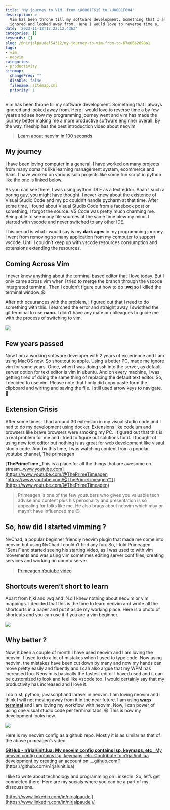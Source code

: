 ```yaml
---
title: "My journey to VIM, from \U0001F615 to \U0001F604"
description: >-
  Vim has been throne till my software development. Something that I always
  ignored and looked away from. Here I would love to reverse time a…
date: '2023-11-12T17:22:12.436Z'
categories: []
keywords: []
slug: /@nirjalpaudel54312/my-journey-to-vim-from-to-67e06a2898a1
tags:
- vim
- neovim
categories:
- productivity
sitemap:
  changeFreq: ""
  disable: false
  filename: sitemap.xml
  priority: 1
---
```


Vim has been throne till my software development. Something that I always ignored and looked away from. Here I would love to reverse time a by few years and see how my programming journey went and vim has made the journey better making me a more productive software enginner overall. By the way, fireship has the best introduction video about neovim

> [Learn about neovim in 100 seconds](https://www.youtube.com/watch?v=c4OyfL5o7DU)

## My journey

I have been loving computer in a general, I have worked on many projects from many domains like learning management system, ecommerce and Saas. I have worked on various solo projects like some fun script in python like the one is linked below.


As you can see there, I was using python IDLE as a text editor. Aaah ! such a boring guy, you might have thought. I never knew about the existence of Visual Studio Code and my pc couldn’t handle pycharm at that time. After some time, I found about Visual Studio Code from a facebook post or something, I forgot the source. VS Code was pretty much charming me. Being able to see many file sources at the same time blew my mind. I started with vscode and never switched to any other IDE.

This period is what i would say is my **dark ages** in my programming journey. I went from removing so many application from my computer to support vscode. Until I couldn’t keep up with vscode resources consumption and extensions extending the resources.

## Coming Across Vim

I never knew anything about the terminal based editor that I love today. But I only came across vim when I tried to merge the branch through the vscode intergrated terminal. Then I couldn’t figure out how to do **:wq** so I killed the terminal window 😩

After nth ocuurances with the problem, I figured out that I need to do something with this. I searched the error and straight away I swicthed the git terminal to use **nano.** I didn’t have any mate or colleagues to guide me with the process of switching to vim.

![](img/0__M0HiSs0Fbulxq9.webp)

## Few years passed

Now I am a working software developer with 2 years of experience and I am using MacOS now. So shoutout to apple. Using a better PC, made me ignore vim for some years. Once, when I was doing ssh into the server, as default server option for text editor is vim in ubuntu. And on every machine, I was getting tired of doing the same thing of replacing the default text editor. So, I decided to use vim. Please note that I only did copy paste form the clipboard and wiritng and saving the file. I still used arrow keys to navigate. 🥺

## Extension Crisis

After some times, I had around 30 extension in my visual studio code and I had to do my development using docker. Extensions like codeium and browsers like brave browsers were smoking my PC. I figured out that this is a real problem for me and i tried to figure out solutions for it. I thought of using new text editor but nothing is as great for web development like visaul studio code. And by this time, I was watching content from a popular youtube channel, The primeagen

[**ThePrimeTime**
_This is a place for all the things that are awesome on stream._www.youtube.com](https://www.youtube.com/@ThePrimeTimeagen "https://www.youtube.com/@ThePrimeTimeagen")[](https://www.youtube.com/@ThePrimeTimeagen)

> Primeagen is one of the few youtubers who gives you valuable tech advise and content plus his perosnality and presentation is so appealing for folks like me. He also brags about neovim which may or mayn’t have influenced me 😉

## So, how did I started vimming ?

NvChad, a popular beginner friendly neovim plugin that made me come into neovim but using NvChad I couldn’t find any fun. So, I told Primeagen “Sensi” and started seeing his starting video, as I was used to with vim movements and was using vim sometimes editing server conf files, creating services and working on ubuntu server.

> [Primeagen Youtube video](https://www.youtube.com/watch?v=w7i4amO_zaE)

## Shortcuts weren’t short to learn

Apart from hjkl and :wq and :%d I knew nothing about neovim or vim mappings. I decided that this is the time to learn neovim and wrote all the shortcurts in a paper and put it aside my working place. Here is a photo of shortcuts and you can use it if you are a vim beginner.

![](img/1__682fV7tMHRjciUNtZoZbkQ.webp)

## Why better ?

Now, it been a couple of month I have used neovim and I am loving the neovim. I used to do a lot of mistakes when I used to type code. Now using neovim, the mistakes have been cut down by many and now my hands can move pretty easily and fluently and I can also argue that my WPM has increased too. Neovim is basically the fastest editor I haved used and it can be customized to look and feel like vscode too. I would certainly say that my productivity has increased and I love it.

I do rust, python, javascript and laravel in neovim. I am loving neovim and I think I will not moving away from it in the near future. I am using [**warp terminal**](https://www.warp.dev/) and I am loving my workflow with neovim. Now, I can power of using one visual studio code per terminal tabs. 😆 This is how my development looks now.

![](img/1__1Gb0d__qu9PY15whUje99PA.webp)

Here is my neovim config as a github repo. Mostly it is as similar as that of the above primeagen’s video.

[**GitHub - n1rjal/init.lua: My neovim config contains lsp, keymaps, etc**
_My neovim config contains lsp, keymaps, etc. Contribute to n1rjal/init.lua development by creating an account on…_github.com](https://github.com/n1rjal/init.lua "https://github.com/n1rjal/init.lua")[](https://github.com/n1rjal/init.lua)

I like to write about technology and programming on LinkedIn. So, let’s get connected there. Here are my socials where you can be a part of my disscussions.

[https://www.linkedin.com/in/nirjalpaudel](https://www.linkedin.com/in/nirjalpaudel)/
